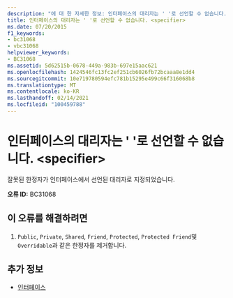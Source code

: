 ```yaml
---
description: "에 대 한 자세한 정보: 인터페이스의 대리자는 ' '로 선언할 수 없습니다. <specifier>"
title: 인터페이스의 대리자는 ' '로 선언할 수 없습니다. <specifier>
ms.date: 07/20/2015
f1_keywords:
- bc31068
- vbc31068
helpviewer_keywords:
- BC31068
ms.assetid: 5d62515b-0678-449a-983b-697e15aac621
ms.openlocfilehash: 1424546fc13fc2ef251cb6026fb72bcaaa8e1dd4
ms.sourcegitcommit: 10e719780594efc781b15295e499c66f316068b8
ms.translationtype: MT
ms.contentlocale: ko-KR
ms.lasthandoff: 02/14/2021
ms.locfileid: "100459788"
---
```

# <a name="delegate-in-an-interface-cannot-be-declared-specifier"></a>인터페이스의 대리자는 ' '로 선언할 수 없습니다. \<specifier>

잘못된 한정자가 인터페이스에서 선언된 대리자로 지정되었습니다.  
  
 **오류 ID:** BC31068  
  
## <a name="to-correct-this-error"></a>이 오류를 해결하려면  
  
1. `Public`, `Private`, `Shared`, `Friend`, `Protected`, `Protected Friend`및 `Overridable`과 같은 한정자를 제거합니다.  
  
## <a name="see-also"></a>추가 정보

- [인터페이스](../programming-guide/language-features/interfaces/index.md)
